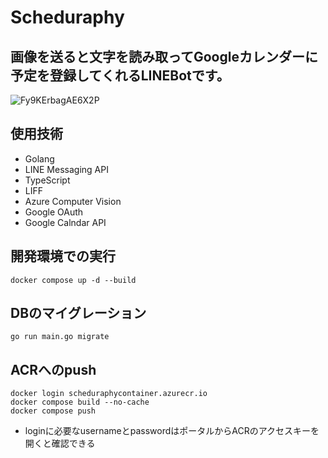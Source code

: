 # Scheduraphy
## 画像を送ると文字を読み取ってGoogleカレンダーに予定を登録してくれるLINEBotです。
![Fy9KErbagAE6X2P](https://github.com/claustra01/scheduraphy/assets/108509532/ce6ff638-caa5-4a11-a65c-a2c6c162c0a8)

## 使用技術
- Golang
- LINE Messaging API
- TypeScript
- LIFF
- Azure Computer Vision
- Google OAuth
- Google Calndar API

## 開発環境での実行
```shell
docker compose up -d --build
```

## DBのマイグレーション
```shell
go run main.go migrate
```

## ACRへのpush
```shell
docker login scheduraphycontainer.azurecr.io
docker compose build --no-cache
docker compose push
```
- loginに必要なusernameとpasswordはポータルからACRのアクセスキーを開くと確認できる
